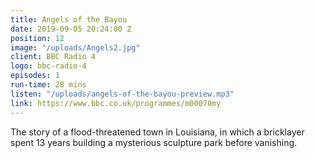 ```yaml
---
title: Angels of the Bayou
date: 2019-09-05 20:24:00 Z
position: 12
image: "/uploads/Angels2.jpg"
client: BBC Radio 4
logo: bbc-radio-4
episodes: 1
run-time: 28 mins
listen: "/uploads/angels-of-the-bayou-preview.mp3"
link: https://www.bbc.co.uk/programmes/m00070my
---
```


The story of a flood-threatened town in Louisiana, in which a bricklayer spent 13 years building a mysterious sculpture park before vanishing.